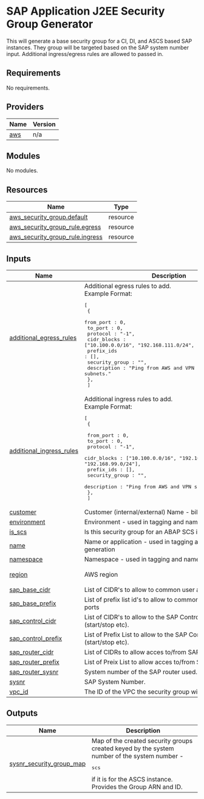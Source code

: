 # SAP Application J2EE Security Group Generator

This will generate a base security group for a CI, DI, and ASCS based SAP instances. They group will be targeted based on the SAP system number input. Additional ingress/egress rules are allowed to passed in. 

<!-- BEGINNING OF PRE-COMMIT-TERRAFORM DOCS HOOK -->
## Requirements

No requirements.

## Providers

| Name | Version |
|------|---------|
| <a name="provider_aws"></a> [aws](#provider\_aws) | n/a |

## Modules

No modules.

## Resources

| Name | Type |
|------|------|
| [aws_security_group.default](https://registry.terraform.io/providers/hashicorp/aws/latest/docs/resources/security_group) | resource |
| [aws_security_group_rule.egress](https://registry.terraform.io/providers/hashicorp/aws/latest/docs/resources/security_group_rule) | resource |
| [aws_security_group_rule.ingress](https://registry.terraform.io/providers/hashicorp/aws/latest/docs/resources/security_group_rule) | resource |

## Inputs

| Name | Description | Type | Default | Required |
|------|-------------|------|---------|:--------:|
| <a name="input_additional_egress_rules"></a> [additional\_egress\_rules](#input\_additional\_egress\_rules) | Additional egress rules to add. <br>Example Format:<pre>[<br>    { <br>        from_port : 0, <br>        to_port : 0,<br>        protocol : "-1", <br>        cidr_blocks : ["10.100.0.0/16", "192.168.111.0/24", "192.168.99.0/24"],<br>        prefix_ids : [], <br>        security_group : "",<br>        description : "Ping from AWS and VPN subnets."<br>    },<br>  ]</pre> | `list(any)` | `[]` | no |
| <a name="input_additional_ingress_rules"></a> [additional\_ingress\_rules](#input\_additional\_ingress\_rules) | Additional ingress rules to add. <br>Example Format:<pre>[<br>    { <br>        from_port : 0, <br>        to_port : 0,<br>        protocol : "-1", <br>        cidr_blocks : ["10.100.0.0/16", "192.168.111.0/24", "192.168.99.0/24"],<br>        prefix_ids : [], <br>        security_group : "",<br>        description : "Ping from AWS and VPN subnets."<br>    },<br>  ]</pre> | `list(any)` | `[]` | no |
| <a name="input_customer"></a> [customer](#input\_customer) | Customer (internal/external) Name - billing tag | `string` | n/a | yes |
| <a name="input_environment"></a> [environment](#input\_environment) | Environment - used in tagging and name generation. | `string` | `""` | no |
| <a name="input_is_scs"></a> [is\_scs](#input\_is\_scs) | Is this security group for an ABAP SCS instance. | `bool` | `false` | no |
| <a name="input_name"></a> [name](#input\_name) | Name or application - used in tagging and name generation | `string` | n/a | yes |
| <a name="input_namespace"></a> [namespace](#input\_namespace) | Namespace - used in tagging and name generation. | `string` | `""` | no |
| <a name="input_region"></a> [region](#input\_region) | AWS region | `string` | `"us-east-1"` | no |
| <a name="input_sap_base_cidr"></a> [sap\_base\_cidr](#input\_sap\_base\_cidr) | List of CIDR's to allow to common user accessed ports. | `list(any)` | `[]` | no |
| <a name="input_sap_base_prefix"></a> [sap\_base\_prefix](#input\_sap\_base\_prefix) | List of prefix list id's to allow to common user accessed ports | `list(any)` | `[]` | no |
| <a name="input_sap_control_cidr"></a> [sap\_control\_cidr](#input\_sap\_control\_cidr) | List of CIDR's to allow to the SAP Control process (start/stop etc). | `list(any)` | `[]` | no |
| <a name="input_sap_control_prefix"></a> [sap\_control\_prefix](#input\_sap\_control\_prefix) | List of Prefix List to allow to the SAP Control process (start/stop etc). | `list(any)` | `[]` | no |
| <a name="input_sap_router_cidr"></a> [sap\_router\_cidr](#input\_sap\_router\_cidr) | List of CIDRs to allow acces to/from SAP Router. | `list(any)` | `[]` | no |
| <a name="input_sap_router_prefix"></a> [sap\_router\_prefix](#input\_sap\_router\_prefix) | List of Preix List to allow acces to/from SAP Router. | `list(any)` | `[]` | no |
| <a name="input_sap_router_sysnr"></a> [sap\_router\_sysnr](#input\_sap\_router\_sysnr) | System number of the SAP router used. | `string` | `"3299"` | no |
| <a name="input_sysnr"></a> [sysnr](#input\_sysnr) | SAP System Number. | `string` | n/a | yes |
| <a name="input_vpc_id"></a> [vpc\_id](#input\_vpc\_id) | The ID of the VPC the security group will be created in. | `string` | n/a | yes |

## Outputs

| Name | Description |
|------|-------------|
| <a name="output_sysnr_security_group_map"></a> [sysnr\_security\_group\_map](#output\_sysnr\_security\_group\_map) | Map of the created security groups created keyed by the system number of the system number -<pre>scs</pre>if it is for the ASCS instance. Provides the Group ARN and ID. |
<!-- END OF PRE-COMMIT-TERRAFORM DOCS HOOK -->